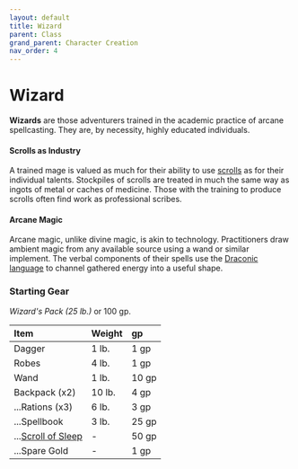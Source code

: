 ```yaml
---
layout: default
title: Wizard
parent: Class
grand_parent: Character Creation
nav_order: 4
---
```


# Wizard

**Wizards** are those adventurers trained in the academic practice of arcane spellcasting. They are, by necessity, highly educated individuals. 

#### Scrolls as Industry
A trained mage is valued as much for their ability to use [scrolls](../../gear/scrolls) as for their individual talents. Stockpiles of scrolls are treated in much the same way as ingots of metal or caches of medicine. Those with the training to produce scrolls often find work as professional scribes.

#### Arcane Magic
Arcane magic, unlike divine magic, is akin to technology. Practitioners draw ambient magic from any available source using a wand or similar implement. The verbal components of their spells use the [Draconic language](../../more/languages/secret_languages#draconic) to channel gathered energy into a useful shape.


### Starting Gear

_Wizard's Pack (25 lb.)_ or 100 gp.

| Item                                     | Weight | gp    |
| :--------------------------------------- | :----- | :---- |
| Dagger                                   | 1 lb.  | 1 gp  |
| Robes                                    | 4 lb.  | 1 gp  |
| Wand                                     | 1 lb.  | 10 gp |
| Backpack (x2)                            | 10 lb. | 4 gp  |
| ...Rations (x3)                          | 6 lb.  | 3 gp  |
| ...Spellbook                             | 3 lb.  | 25 gp |
| ...[Scroll of Sleep](../../gear/scrolls) | -      | 50 gp |
| ...Spare Gold                            | -      | 1 gp  |

<!-- {: .archetypes}
> [Court Mage](../../more/archetypes/wizard_court), [Tower Mage](../../more/archetypes/wizard_tower) 


#### Occupations
In Navean societies, practitioners of arcane magic are considered skilled professionals with a similar standing to doctors and lawyers. They are broadly divided into [Court Mages](../../more/archetypes/wizard_court), who intermingle with others, and [Tower Mages](../../more/archetypes/wizard_tower), who do not. The former find employment as shopkeepers, teachers, and civil officials. The latter opt for solitary work as enchanters, alchemists, and scribes.  -->

<!-- #### Arcane Magic
The fundamentals of magic require a firm understanding of mathematics, grammar, and rhetoric before even the barest cantrip can be mustered. The majority of practitioners will never reach beyond [first level spells](../../more/spells/wizard_spells), finding that basic spellcasting is sufficient for most professions. -->

<!-- #### Scroll-Users
Mages make use of [scrolls](../../gear/scrolls) to supplement their limited spells per day. Those in the Canvaslands can scribe new scrolls during [downtime](../../the_city_below/downtime/index) or purchase first level scrolls for 50 gp each.  -->
